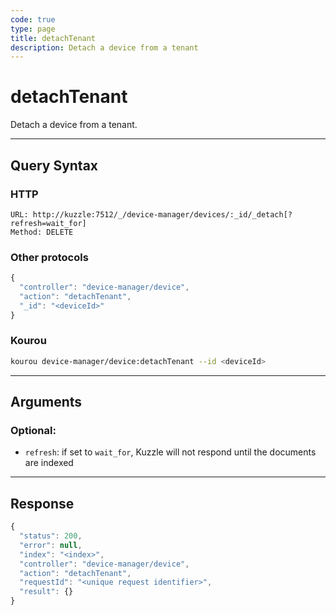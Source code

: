 ```yaml
---
code: true
type: page
title: detachTenant
description: Detach a device from a tenant
---
```


# detachTenant

Detach a device from a tenant.

---

## Query Syntax

### HTTP

```http
URL: http://kuzzle:7512/_/device-manager/devices/:_id/_detach[?refresh=wait_for]
Method: DELETE
```

### Other protocols

```js
{
  "controller": "device-manager/device",
  "action": "detachTenant",
  "_id": "<deviceId>"
}
```

### Kourou

```bash
kourou device-manager/device:detachTenant --id <deviceId>
```

---

## Arguments

### Optional:

- `refresh`: if set to `wait_for`, Kuzzle will not respond until the documents are indexed

---

## Response

```js
{
  "status": 200,
  "error": null,
  "index": "<index>",
  "controller": "device-manager/device",
  "action": "detachTenant",
  "requestId": "<unique request identifier>",
  "result": {}
}
```
